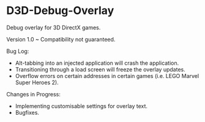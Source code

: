 # D3D-Debug-Overlay
Debug overlay for 3D DirectX games.

Version 1.0
 ~ Compatibility not guaranteed.
 
Bug Log:
 - Alt-tabbing into an injected application will crash the application.
 - Transitioning through a load screen will freeze the overlay updates.
 - Overflow errors on certain addresses in certain games (i.e. LEGO Marvel Super Heroes 2).
 
Changes in Progress:
 - Implementing customisable settings for overlay text.
 - Bugfixes.
